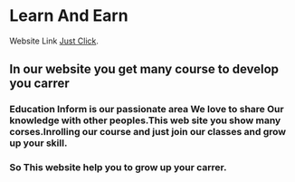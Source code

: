 # Learn And Earn

Website Link [Just Click](https://laughing-swartz-e3b539.netlify.app).

## In our website you get many course to develop you carrer



### Education Inform is our passionate area We love to share Our knowledge with other peoples.This web site you show many corses.Inrolling our course and just join our classes and grow up your skill.



### So This website help you to grow up your carrer.

